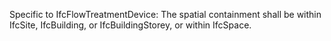 Specific to IfcFlowTreatmentDevice: The spatial containment shall be within IfcSite, IfcBuilding, or IfcBuildingStorey, or within IfcSpace.